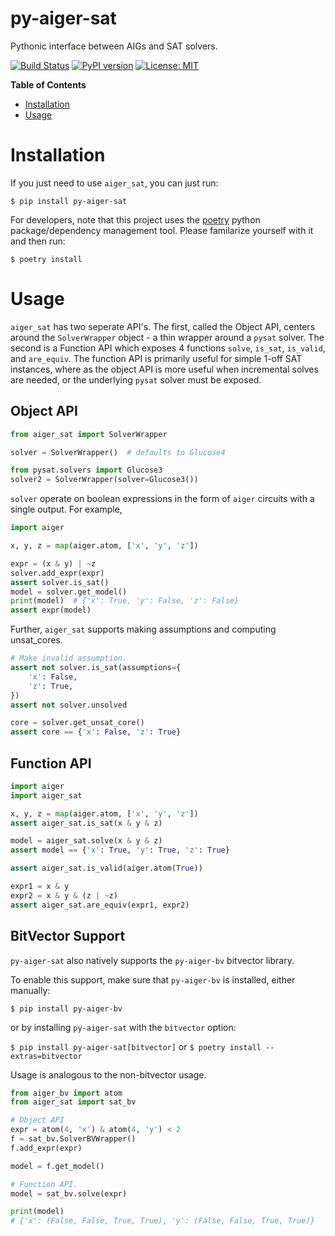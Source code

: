 # py-aiger-sat
Pythonic interface between AIGs and SAT solvers.

[![Build Status](https://cloud.drone.io/api/badges/mvcisback/py-aiger-sat/status.svg)](https://cloud.drone.io/mvcisback/py-aiger-sat)
[![PyPI version](https://badge.fury.io/py/py-aiger-sat.svg)](https://badge.fury.io/py/py-aiger-sat)
[![License: MIT](https://img.shields.io/badge/License-MIT-yellow.svg)](https://opensource.org/licenses/MIT)

<!-- markdown-toc start - Don't edit this section. Run M-x markdown-toc-generate-toc again -->
**Table of Contents**

- [Installation](#installation)
- [Usage](#usage)

<!-- markdown-toc end -->


# Installation

If you just need to use `aiger_sat`, you can just run:

`$ pip install py-aiger-sat`

For developers, note that this project uses the
[poetry](https://poetry.eustace.io/) python package/dependency
management tool. Please familarize yourself with it and then
run:

`$ poetry install`

# Usage

`aiger_sat` has two seperate API's. The first, called the Object API,
centers around the `SolverWrapper` object - a thin wrapper around a
`pysat` solver. The second is a Function API which exposes 4 functions
`solve`, `is_sat`, `is_valid`, and `are_equiv`. The function API is
primarily useful for simple 1-off SAT instances, where as the object
API is more useful when incremental solves are needed, or the
underlying `pysat` solver must be exposed.

## Object API

```python
from aiger_sat import SolverWrapper

solver = SolverWrapper()  # defaults to Glucose4

from pysat.solvers import Glucose3
solver2 = SolverWrapper(solver=Glucose3())
```

`solver` operate on boolean expressions in the form of `aiger`
circuits with a single output. For example,


```python
import aiger

x, y, z = map(aiger.atom, ['x', 'y', 'z'])

expr = (x & y) | ~z
solver.add_expr(expr)
assert solver.is_sat()
model = solver.get_model()
print(model)  # {'x': True, 'y': False, 'z': False}
assert expr(model)
```

Further, `aiger_sat` supports making assumptions and computing
unsat_cores.

```python
# Make invalid assumption.
assert not solver.is_sat(assumptions={
    'x': False,
    'z': True,
})
assert not solver.unsolved

core = solver.get_unsat_core()
assert core == {'x': False, 'z': True}
```

## Function API

```python
import aiger
import aiger_sat

x, y, z = map(aiger.atom, ['x', 'y', 'z'])
assert aiger_sat.is_sat(x & y & z)

model = aiger_sat.solve(x & y & z)
assert model == {'x': True, 'y': True, 'z': True}

assert aiger_sat.is_valid(aiger.atom(True))

expr1 = x & y
expr2 = x & y & (z | ~z)
assert aiger_sat.are_equiv(expr1, expr2)
```

## BitVector Support

`py-aiger-sat` also natively supports the `py-aiger-bv` bitvector
library.

To enable this support, make sure that `py-aiger-bv` is installed,
either manually:

`$ pip install py-aiger-bv`

or by installing `py-aiger-sat` with the `bitvector` option:

`$ pip install py-aiger-sat[bitvector]` or `$ poetry install --extras=bitvector`

Usage is analogous to the non-bitvector usage.

```python
from aiger_bv import atom
from aiger_sat import sat_bv

# Object API
expr = atom(4, 'x') & atom(4, 'y') < 2
f = sat_bv.SolverBVWrapper()
f.add_expr(expr)

model = f.get_model()

# Function API.
model = sat_bv.solve(expr)

print(model)
# {'x': (False, False, True, True), 'y': (False, False, True, True)}
```
